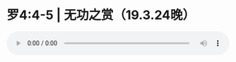 # 罗4:4-5 | 无功之赏（19.3.24晚）

<audio style="width: 100%;" preload="false" controls controlslist="nodownload"><source src="//file.simai.life/audio/mp3/old/27461.mp3" type="audio/mpeg">Your browser does not support the audio element.</audio>


